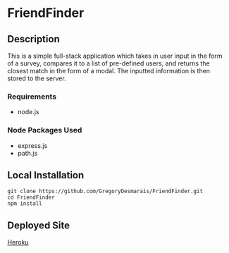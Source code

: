 # FriendFinder

## Description

This is a simple full-stack application which takes in user input in the form of a survey, compares it to a list of pre-defined users, and returns the closest match in the form of a modal.  The inputted information is then stored to the server.

### Requirements

- node.js

### Node Packages Used

- express.js
- path.js

## Local Installation

	git clone https://github.com/GregoryDesmarais/FriendFinder.git
	cd FriendFinder
	npm install

## Deployed Site
[Heroku](https://guarded-chamber-40954.herokuapp.com/)